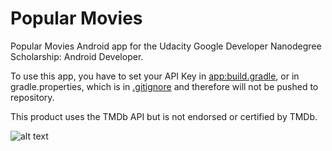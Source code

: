 # Popular Movies
Popular Movies Android app for the Udacity Google Developer Nanodegree Scholarship: Android Developer.

To use this app, you have to set your API Key in [app:build.gradle](app/build.gradle), or in gradle.properties, which is in [.gitignore](.gitignore) and therefore will not be pushed to repository.

This product uses the TMDb API but is not endorsed or certified by TMDb.

![alt text](https://www.themoviedb.org/static_cache/v4/logos/408x161-powered-by-rectangle-green-bb4301c10ddc749b4e79463811a68afebeae66ef43d17bcfd8ff0e60ded7ce99.png)